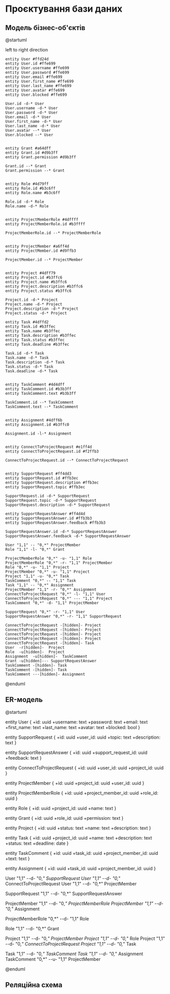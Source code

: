 # Проєктування бази даних

## Модель бізнес-об'єктів

@startuml

left to right direction

    entity User #ffd24d
    entity User.id #ffe699
    entity User.username #ffe699
    entity User.password #ffe699
    entity User.email #ffe699
    entity User.first_name #ffe699
    entity User.last_name #ffe699
    entity User.avatar #ffe699
    entity User.blocked #ffe699

    User.id -d-* User
    User.username -d-* User
    User.password -d-* User
    User.email -d-* User
    User.first_name -d-* User
    User.last_name -d-* User
    User.avatar --* User
    User.blocked --* User


    entity Grant #a64dff
    entity Grant.id #d9b3ff
    entity Grant.permission #d9b3ff

    Grant.id --* Grant
    Grant.permission --* Grant


    entity Role #4d79ff
    entity Role.id #b3c6ff
    entity Role.name #b3c6ff

    Role.id -d-* Role
    Role.name -d-* Role


    entity ProjectMemberRole #4dffff
    entity ProjectMemberRole.id #b3ffff

    ProjectMemberRole.id --* ProjectMemberRole


    entity ProjectMember #a6ff4d
    entity ProjectMember.id #d9ffb3

    ProjectMember.id --* ProjectMember


    entity Project #4dff79
    entity Project.id #b3ffc6
    entity Project.name #b3ffc6
    entity Project.description #b3ffc6
    entity Project.status #b3ffc6

    Project.id -d-* Project
    Project.name -d-* Project
    Project.description -d-* Project
    Project.status -d-* Project

    entity Task #4dffd2
    entity Task.id #b3ffec
    entity Task.name #b3ffec
    entity Task.description #b3ffec
    entity Task.status #b3ffec
    entity Task.deadline #b3ffec

    Task.id -d-* Task
    Task.name -d-* Task
    Task.description -d-* Task
    Task.status -d-* Task
    Task.deadline -d-* Task


    entity TaskComment #4d4dff
    entity TaskComment.id #b3b3ff
    entity TaskComment.text #b3b3ff

    TaskComment.id --* TaskComment
    TaskComment.text --* TaskComment


    entity Assignment #4dff6b
    entity Assignment.id #b3ffc0

    Assignment.id -l-* Assignment


    entity ConnectToProjectRequest #e1ff4d
    entity ConnectToProjectRequest.id #f2ffb3

    ConnectToProjectRequest.id --* ConnectToProjectRequest


    entity SupportRequest #ff4dd3
    entity SupportRequest.id #ffb3ec
    entity SupportRequest.description #ffb3ec
    entity SupportRequest.topic #ffb3ec

    SupportRequest.id -d-* SupportRequest
    SupportRequest.topic -d-* SupportRequest
    SupportRequest.description -d-* SupportRequest

    entity SupportRequestAnswer #ff4d4d
    entity SupportRequestAnswer.id #ffb3b3
    entity SupportRequestAnswer.feedback #ffb3b3

    SupportRequestAnswer.id -d-* SupportRequestAnswer
    SupportRequestAnswer.feedback -d-* SupportRequestAnswer

    User "1,1" -- "0,*" ProjectMember
    Role "1,1" -l- "0,*" Grant

    ProjectMemberRole "0,*" -u- "1,1" Role
    ProjectMemberRole "0,*" -r- "1,1" ProjectMember
    Role "0,*" -u- "1,1" Project
    ProjectMember "0,*" -u- "1,1" Project
    Project "1,1" -u- "0,*" Task
    TaskComment "0,*" -- "1,1" Task
    Task "1,1" -- "0,*" Assignment
    ProjectMember "1,1" -r- "0,*" Assignment
    ConnectToProjectRequest "0,*" -l- "1,1" User
    ConnectToProjectRequest "0,*" --- "1,1" Project
    TaskComment "0,*" -d- "1,1" ProjectMember

    SupportRequest "0,*" -r- "1,1" User
    SupportRequestAnswer "0,*" -r- "1,1" SupportRequest

    ConnectToProjectRequest -[hidden]- Project
    ConnectToProjectRequest -[hidden]- Project
    ConnectToProjectRequest -[hidden]- Project
    ConnectToProjectRequest -[hidden]- Project
    ConnectToProjectRequest -[hidden]- Task
    User  -r[hidden]-  Project
    Role  -u[hidden]-  Project
    Assignment  -u[hidden]-  TaskComment
    Grant -u[hidden]--- SupportRequestAnswer
    TaskComment -[hidden]- Task
    TaskComment -[hidden]- Task
    TaskComment ---[hidden]- Assignment

@enduml

## ER-модель

@startuml

entity User {
+id: uuid
+username: text
+password: text
+email: text
+first_name: text
+last_name: text
+avatar: text
+blocked: bool
}

entity SupportRequest {
+id: uuid
+user_id: uuid
+topic: text
+description: text
}

entity SupportRequestAnswer {
+id: uuid
+support_request_id: uuid
+feedback: text
}

entity ConnectToProjectRequest {
+id: uuid
+user_id: uuid
+project_id: uuid
}

entity ProjectMember {
+id: uuid
+project_id: uuid
+user_id: uuid
}

entity ProjectMemberRole {
+id: uuid
+project_member_id: uuid
+role_id: uuid
}

entity Role {
+id: uuid
+project_id: uuid
+name: text
}

entity Grant {
+id: uuid
+role_id: uuid
+permission: text
}

entity Project {
+id: uuid
+status: text
+name: text
+description: text
}

entity Task {
+id: uuid
+project_id: uuid
+name: text
+description: text
+status: text
+deadline: date
}

entity TaskComment {
+id: uuid
+task_id: uuid
+project_member_id: uuid
+text: text
}

entity Assignment {
+id: uuid
+task_id: uuid
+project_member_id: uuid
}

User "1,1" --d- "0,*" SupportRequest
User "1,1" --d- "0,*" ConnectToProjectRequest
User "1,1" --d- "0,*" ProjectMember

SupportRequest "1,1" --d- "0,*" SupportRequestAnswer

ProjectMember "1,1" --d- "0,*" ProjectMemberRole
ProjectMember "1,1" --d- "0,*" Assignment

ProjectMemberRole "0,*" --d- "1,1" Role

Role "1,1" --d- "0,*" Grant

Project "1,1"  --d- "0,*" ProjectMember
Project "1,1"  --d- "0,*" Role
Project "1,1"  --d- "0,*" ConnectToProjectRequest
Project "1,1"  --d- "0,*" Task

Task "1,1" --d- "0,*" TaskComment
Task "1,1" --d- "0,*" Assignment
TaskComment "0,*" --u- "1,1" ProjectMember

@enduml

## Реляційна схема

